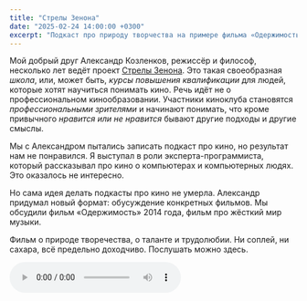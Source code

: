 ```yaml
---
title: "Стрелы Зенона"
date: "2025-02-24 14:00:00 +0300"
excerpt: "Подкаст про природу творчества на примере фильма «Одержимость»."
---
```


Мой добрый друг Александр Козленков, режиссёр и философ, несколько лет ведёт проект [Стрелы Зенона](https://t.me/zenosarrows).
Это такая своеобразная *школа*, или, может быть, *курсы повышения квалификации* для людей, которые хотят научиться понимать кино. Речь идёт не о профессиональном кинообразовании. Участники киноклуба становятся *профессиональными зрителями* и начинают понимать, что кроме привычного *нравится или не нравится* бывают другие подходы и другие смыслы.

Мы с Александром пытались записать подкаст про кино, но результат нам не понравился. Я выступал в роли эксперта-программиста, который рассказывал про кино о компьютерах и компьютерных людях. Это оказалось не интересно.

Но сама идея делать подкасты про кино не умерла. Александр придумал новый формат: обусуждение конкретных фильмов.
Мы обсудили фильм «Одержимость» 2014 года, фильм про жёсткий мир музыки.

Фильм о природе творечества, о таланте и трудолюбии. Ни соплей, ни сахара, всё предельно доходчиво.
Послушать можно здесь.

<audio controls>
  <source src="https://disk.yandex.ru/d/nPqnFCO3Nd2SOg" type="audio/mpeg">
  Ваш браузер не поддерживает проигрывание аудио. Вы можете [скачать файл](https://disk.yandex.ru/d/nPqnFCO3Nd2SOg) и прослушать на своём устройстве.
</audio>
